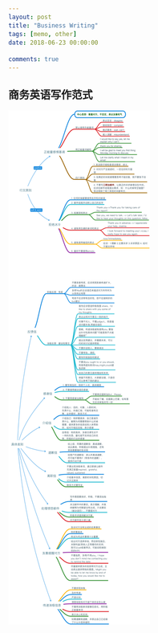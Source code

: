 ```yaml
---
layout: post
title: "Business Writing"
tags: [memo, other]
date: 2018-06-23 00:00:00

comments: true
---  
```


## 商务英语写作范式

![BusinessWriting](/assets/gallery/BusinessWriting.png)    

<!--more-->  


